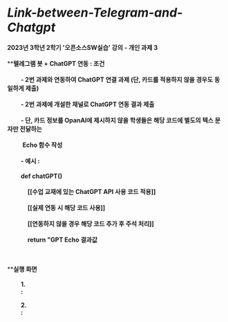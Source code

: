 # ***Link-between-Telegram-and-Chatgpt***
**2023년 3학년 2학기 '오픈소스SW실습' 강의 - 개인 과제 3**    
<br>
****텔레그램 봇 + ChatGPT 연동 : 조건**  <br>  
&nbsp;&nbsp;&nbsp;&nbsp;&nbsp;&nbsp;&nbsp;&nbsp;**- 2번 과제와 연동하여 ChatGPT 연결 과제 (단, 카드를 적용하지 않을 경우도 동일하게 제출)**  <br>  
&nbsp;&nbsp;&nbsp;&nbsp;&nbsp;&nbsp;&nbsp;&nbsp;**- 2번 과제에 개설한 채널로 ChatGPT 연동 결과 제출**  <br>    
&nbsp;&nbsp;&nbsp;&nbsp;&nbsp;&nbsp;&nbsp;&nbsp;**- 단, 카드 정보를 OpanAI에 제시하지 않을 학생들은 해당 코드에 별도의 텍스 문자만 전달하는**  <br>    
&nbsp;&nbsp;&nbsp;&nbsp;&nbsp;&nbsp;&nbsp;&nbsp;&nbsp;**Echo 함수 작성**  <br>    
&nbsp;&nbsp;&nbsp;&nbsp;&nbsp;&nbsp;&nbsp;&nbsp;**- 예시 :**  <br>  
&nbsp;&nbsp;&nbsp;&nbsp;&nbsp;&nbsp;&nbsp;&nbsp;**def chatGPT()**  <br>  
&nbsp;&nbsp;&nbsp;&nbsp;&nbsp;&nbsp;&nbsp;&nbsp;&nbsp;&nbsp;&nbsp;&nbsp;**[[수업 교재에 있는 ChatGPT API 사용 코드 적용]]**  <br>  
&nbsp;&nbsp;&nbsp;&nbsp;&nbsp;&nbsp;&nbsp;&nbsp;&nbsp;&nbsp;&nbsp;&nbsp;**[[실제 연동 시 해당 코드 사용]]**  <br>  
&nbsp;&nbsp;&nbsp;&nbsp;&nbsp;&nbsp;&nbsp;&nbsp;&nbsp;&nbsp;&nbsp;&nbsp;**[[연동하지 않을 경우 해당 코드 추가 후 주석 처리]]**  <br>  
&nbsp;&nbsp;&nbsp;&nbsp;&nbsp;&nbsp;&nbsp;&nbsp;&nbsp;&nbsp;&nbsp;&nbsp;**return "GPT Echo 결과값**  <br>  
<br>

****실행 화면**  <br>    
&nbsp;&nbsp;&nbsp;&nbsp;&nbsp;&nbsp;&nbsp;&nbsp;**1.**  <br>
&nbsp;&nbsp;&nbsp;&nbsp;&nbsp;&nbsp;&nbsp;&nbsp;**:**  <br>  

&nbsp;&nbsp;&nbsp;&nbsp;&nbsp;&nbsp;&nbsp;&nbsp;**2.**  <br> 
&nbsp;&nbsp;&nbsp;&nbsp;&nbsp;&nbsp;&nbsp;&nbsp;**:**  <br>  
